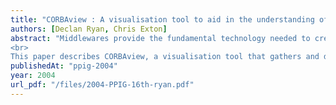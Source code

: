 ```yaml
---
title: "CORBAview : A visualisation tool to aid in the understanding of CORBA-based distributed applications"
authors: [Declan Ryan, Chris Exton]
abstract: "Middlewares provide the fundamental technology needed to create distributed applications, allowing developers to concentrate on their own specific needs. The developer may end up creating a very small part of the overall system themselves. They are able to make use of tried and tested middleware to aid in their application development. The tools provided by the CORBA middleware mean that much of the code used to create the distributed application is automatically generated for the developer. For a student learning about these middlewares, much of the development of the application that they are creating is done by pre-compiled, third party software. Understanding how the distributed application works can be difficult when you have only developed a very small part of the overall system.
<br>
This paper describes CORBAview, a visualisation tool that gathers and displays the network communication and inner workings of the objects in a CORBA-based distributed application."
publishedAt: "ppig-2004"
year: 2004
url_pdf: "/files/2004-PPIG-16th-ryan.pdf"
---
```

